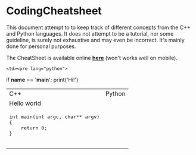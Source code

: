 # CodingCheatsheet

This document attempt to to keep track of different concepts from the C++ and Python languages. It does not attempt to be a tutorial, nor some guideline, is surely not exhaustive and may even be incorrect. It's mainly done for personal purposes.

The CheatSheet is available online **[here](http://e-pot.xyz/CodingCheatsheet/)** (won't works well on mobile).

<table>
  <tr>
    <td>C++</td> <td>Python</td>
  </tr>

  <tr>
    <td colspan="2">Hello world</td>
  </tr>
  <tr>
    <td><pre lang="cpp">
int main(int argc, char** argv)
{
    return 0;
}
    </pre></td>

    <td><pre lang="python">
if __name__ == '__main__':
    print('Hi!')
    </pre></td>
  </tr>
</table>
